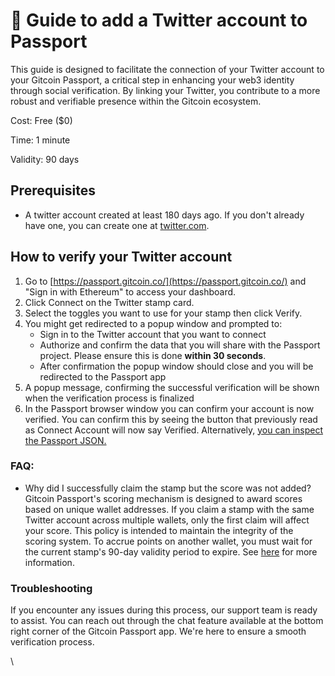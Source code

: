 # 🔌 Guide to add a Twitter account to Passport

This guide is designed to facilitate the connection of your Twitter account to your Gitcoin Passport, a critical step in enhancing your web3 identity through social verification. By linking your Twitter, you contribute to a more robust and verifiable presence within the Gitcoin ecosystem.

Cost: Free ($0)

Time: 1 minute

Validity: 90 days&#x20;

## Prerequisites

* A twitter account created at least 180 days ago. If you don't already have one, you can create one at [twitter.com](https://twitter.com/home).

## How to verify your Twitter account

1. Go to [https://passport.gitcoin.co/](https://passport.gitcoin.co/) and "Sign in with Ethereum" to access your dashboard.
2. Click Connect on the Twitter stamp card.
3. Select the toggles you want to use for your stamp then click Verify.
4. You might get redirected to a popup window and prompted to:
   * Sign in to the Twitter account that you want to connect
   * Authorize and confirm the data that you will share with the Passport project. Please ensure this is done **within 30 seconds**.
   * After confirmation the popup window should close and you will be redirected to the Passport app
5. A popup message, confirming the successful verification will be shown when the verification process is finalized
6. In the Passport browser window you can confirm your account is now verified. You can confirm this by seeing the button that previously read as Connect Account will now say Verified. Alternatively, [you can inspect the Passport JSON.​](https://support.gitcoin.co/gitcoin-knowledge-base/gitcoin-passport/common-questions/how-to-access-your-passport-json)

### FAQ:

* Why did I successfully claim the stamp but the score was not added?\
  Gitcoin Passport's scoring mechanism is designed to award scores based on unique wallet addresses. If you claim a stamp with the same Twitter account across multiple wallets, only the first claim will affect your score. This policy is intended to maintain the integrity of the scoring system. To accrue points on another wallet, you must wait for the current stamp's 90-day validity period to expire. See [here](https://support.gitcoin.co/gitcoin-knowledge-base/gitcoin-passport/common-questions/why-is-my-passport-score-not-adding-up) for more information.

### Troubleshooting

If you encounter any issues during this process, our support team is ready to assist. You can reach out through the chat feature available at the bottom right corner of the Gitcoin Passport app. We're here to ensure a smooth verification process.&#x20;

\

